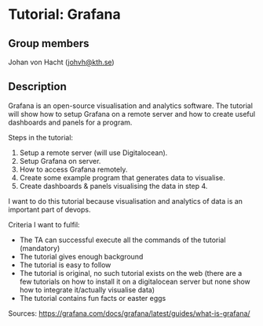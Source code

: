 # Tutorial: Grafana

## Group members
Johan von Hacht (johvh@kth.se)

## Description
Grafana is an open-source visualisation and analytics software. The tutorial will show how to setup Grafana on a remote server and how to create useful dashboards and panels for a program.

Steps in the tutorial:

1. Setup a remote server (will use Digitalocean).
2. Setup Grafana on server.
3. How to access Grafana remotely.
4. Create some example program that generates data to visualise.
5. Create dashboards & panels visualising the data in step 4.

I want to do this tutorial because visualisation and analytics of data is an important part of devops.

Criteria I want to fulfil:
- The TA can successful execute all the commands of the tutorial (mandatory)
- The tutorial gives enough background
- The tutorial is easy to follow
- The tutorial is original, no such tutorial exists on the web (there are a few tutorials on how to install it on a digitalocean server but none show how to integrate it/actually visualise data)
- The tutorial contains fun facts or easter eggs

Sources:
https://grafana.com/docs/grafana/latest/guides/what-is-grafana/ 
